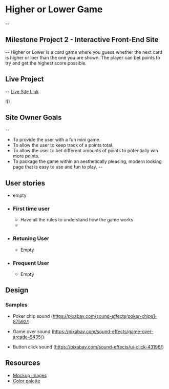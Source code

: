 # Higher or Lower Game
-- 
## Milestone Project 2 - Interactive Front-End Site
--
Higher or Lower is a card game where you guess whether the next card is higher or loer than the one you are shown. The player can bet points to try and get the highest score possible.

## Live Project
--
[Live Site Link](https://lewbeavendev.github.io/Higher_or_Lower/)

!()

## Site Owner Goals
--
- To provide the user with a fun mini game.
- To allow the user to keep track of a points total.
- To allow the user to bet different amounts of points to potentially win more points.
- To package the game within an aesthetically pleasing, modern looking page that is easy to use and fun to play.
--
## User stories

- empty
- ### First time user
  - Have all the rules to understand how the game works
  -
- ### Retuning User
  - Empty
- ### Frequent User
  - Empty

## Design




### Samples
- Poker chip sound (https://pixabay.com/sound-effects/poker-chips1-87592/)

- Game over sound (https://pixabay.com/sound-effects/game-over-arcade-6435/)

- Button click sound (https://pixabay.com/sound-effects/ui-click-43196/)

## Resources 
- [Mockup images](https://techsini.com/multi-mockup/index.php)
- [Color palette](https://coolors.co/)